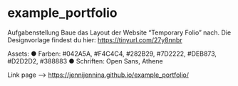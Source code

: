 # example_portfolio

 Aufgabenstellung
Baue das Layout der Website “Temporary Folio” nach.
Die Designvorlage findest du hier: https://tinyurl.com/27y8nnbr
 
 Assets:
● Farben: #042A5A, #F4C4C4, #282B29, #7D2222, #DEB873, #D2D2D2, #388883
● Schriften: Open Sans, Athene

Link page --> https://jennijennina.github.io/example_portfolio/
